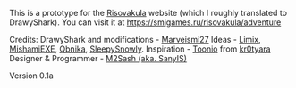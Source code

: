 This is a prototype for the [Risovakula](https://t.me/risovakula) website (which I roughly translated to DrawyShark).
You can visit it at https://smigames.ru/risovakula/adventure

Credits:
    DrawyShark and modifications - [Marveismi27](https://t.me/risovakula)
    Ideas - [Limix](https://t.me/Limix_shtpost), [MishamiEXE](https://t.me/MishamiEXE), [Qbnika](https://t.me/quare_channel), [SleepySnowly](https://t.me/SleepySnowlyy).
    Inspiration - [Toonio](https://toonio.ru) from [kr0tyara](https://github.com/kr0tyara)
    Designer & Programmer - [M2Sash (aka. SanyIS)](https://github.com/M2Sash)

Version 0.1a